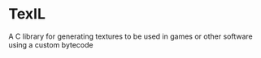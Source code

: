 # TexIL
A C library for generating textures to be used in games or other software using a custom bytecode
